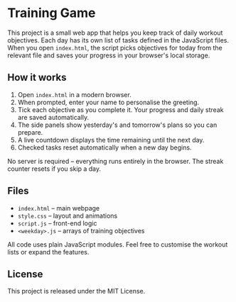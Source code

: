 # Training Game

This project is a small web app that helps you keep track of daily workout objectives. Each day has its own list of tasks defined in the JavaScript files. When you open `index.html`, the script picks objectives for today from the relevant file and saves your progress in your browser's local storage.

## How it works

1. Open `index.html` in a modern browser.
2. When prompted, enter your name to personalise the greeting.
3. Tick each objective as you complete it. Your progress and daily streak are saved automatically.
4. The side panels show yesterday's and tomorrow's plans so you can prepare.
5. A live countdown displays the time remaining until the next day.
6. Checked tasks reset automatically when a new day begins.

No server is required – everything runs entirely in the browser. The streak counter resets if you skip a day.

## Files

- `index.html` – main webpage
- `style.css` – layout and animations
- `script.js` – front-end logic
- `<weekday>.js` – arrays of training objectives

All code uses plain JavaScript modules. Feel free to customise the workout lists or expand the features.

## License

This project is released under the MIT License.
